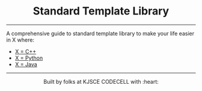 <h1 align="center">Standard Template Library</h1>

---

A comprehensive guide to standard template library to make your life easier in X where:
* [X = C++](./cpp/README.md)
* [X = Python](./python/Readme.md)
* [X = Java](./JAVA/README.md)

---
<p align="center"> Built by folks at KJSCE CODECELL with :heart: </p>
